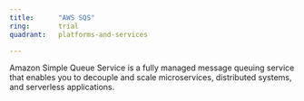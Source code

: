 ```yaml
---
title:      "AWS SQS"
ring:       trial
quadrant:   platforms-and-services

---
```


Amazon Simple Queue Service is a fully managed message queuing service that enables you to decouple and scale microservices, distributed systems, and serverless applications.